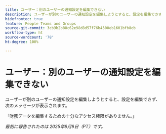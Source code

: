 ```yaml
---
title: ユーザー：別のユーザーの通知設定を編集できない
description: ユーザーが別のユーザーの通知設定を編集しようとすると、設定を編集できず、エラーメッセージが表示されます。
hidefromtoc: true
feature: People Teams and Groups
source-git-commit: 3cb9b2b88c62e98d8d57f76b4300eb1601bfb8cb
workflow-type: ht
source-wordcount: '78'
ht-degree: 100%

---
```



# ユーザー：別のユーザーの通知設定を編集できない

ユーザーが別のユーザーの通知設定を編集しようとすると、設定を編集できず、次のメッセージが表示されます。

「財務データを編集するための十分なアクセス権限がありません。」

_最初に報告されたのは 2025年9月9日（PT）です。_
